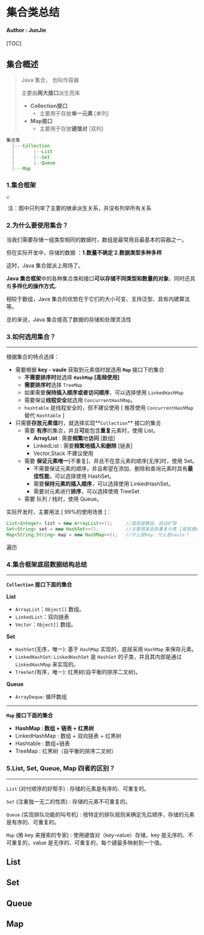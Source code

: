 # 集合类总结

#### **Author : JunJie**



[TOC]



## 集合概述

> Java 集合， 也叫作容器
>
> 主要由**两大接口**派生而来
>
> - **Collection接口**
>   - 主要用于存放**单一元素** [单列]
> - **Map接口**
>   - 主要用于存放**键值对** [双列]

```java 
集合类
  |---Collection
  |       |--List
  |       |--Set
  |       |--Queue
  |---Map
```





### 1.集合框架

<img src="D:\AWD\Note\JavaSE_Note\other\集合类总结\img\Collection-relationship.png" style="zoom: 50%;" />

​																		注：图中只列举了主要的继承派生关系，并没有列举所有关系



### 2.为什么要使用集合？

当我们需要存储一组类型相同的数据时，数组是最常用且最基本的容器之一。

但在实际开发中，存储的数据 ：**1.数量不确定 2.数据类型多种多样** 

这时，Java 集合就派上用场了。

**Java 集合框架**中的各种集合类和接口**可以存储不同类型和数量的对象**，同时还具有**多样化的操作方式**。

相较于数组，Java 集合的优势在于它们的大小可变、支持泛型、具有内建算法等。

总的来说，Java 集合提高了数据的存储和处理灵活性



### 3.如何选用集合？

------

根据集合的特点选择：

- 需要根据 **key - vaule** 获取到元素值时就选用 **`Map`** 接口下的集合
  - **不需要排序时**就选择 **`HashMap`** **[高频使用]**
  - **需要排序时**选择 `TreeMap`
  - 如果需要**保持插入顺序或者访问顺序**，可以选择使用 `LinkedHashMap`
  - 需要保证**线程安全**就选用 `ConcurrentHashMap`。
  - `hashtable` 是线程安全的，但不建议使用 [ 推荐使用 `ConcurrentHashMap` 替代 `Hashtable` ]
- 只需要**存放元素值**时，就选择实现**`Collection`** 接口的集合
  - 需要 **有序**的集合，并且**可**能包含**重复**元素时，使用 List。
    - **ArrayList** : 需要**频繁**地**访问** [数组]
    - LinkedList : 需要**频繁地插入和删除** [链表]
    - Vector,Stack 不建议使用
  - 需要 **保证元素唯一**[不重复]，并且不在意元素的顺序[无序]时，使用 Set。
    - 不需要保证元素的顺序，并且希望在添加、删除和查询元素时具有**最佳性能**，可以选择使用 HashSet。
    - 需要**保持元素的插入顺序**，可以选择使用 LinkedHashSet。
    - 需要对元素进行**排序**，可以选择使用 TreeSet
  - 需要 队列 / 栈时，使用 Queue。



实际开发时，主要用法 [ 99%的使用场景 ]：

``` java
List<Integer> list = new ArrayList<>();		//底层是数组，自动扩容
Set<String> set = new HashSet<>();			//主要用来去除重复元素 [底层是HashMap]
Map<String,String> map = new HashMap<>();	//什么是key，什么是vaule？
```

遍历





### 4.集合框架底层数据结构总结

------

 **`Collection` 接口下面的集合**

**List**

- `ArrayList`：`Object[]` 数组。
- `LinkedList`：双向链表
- `Vector`：`Object[]` 数组。

**Set**

- `HashSet`(无序，唯一): 基于 `HashMap` 实现的，底层采用 `HashMap` 来保存元素。
- `LinkedHashSet`: `LinkedHashSet` 是 `HashSet` 的子类，并且其内部是通过 `LinkedHashMap` 来实现的。
- `TreeSet`(有序，唯一): 红黑树(自平衡的排序二叉树)。

**Queue**

- `ArrayDeque`: 循环数组

------

 **`Map` 接口下面的集合**

- **HashMap : 数组 + 链表 + 红黑树**
- LinkedHashMap : 数组 + 双向链表 + 红黑树
- Hashtable : 数组+链表
- TreeMap : 红黑树（自平衡的排序二叉树）



### 5.List, Set, Queue, Map 四者的区别？

------

`List`  (对付顺序的好帮手) : 存储的元素是有序的、可重复的。

`Set`  (注重独一无二的性质) : 存储的元素不可重复的。

`Queue`  (实现排队功能的叫号机) : 按特定的排队规则来确定先后顺序，存储的元素是有序的、可重复的。

`Map`  (用 key 来搜索的专家) : 使用键值对（key-value）存储，key 是无序的、不可重复的，value 是无序的、可重复的，每个键最多映射到一个值。





## List





## Set





## Queue





## Map

